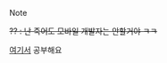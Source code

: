 > [!NOTE]
> ~~?? : 난 죽어도 모바일 개발자는 안할거야 ㅋㅋ~~

<a href="https://velog.io/@de-quei/posts" type="_blank">여기서</a> 공부해요
